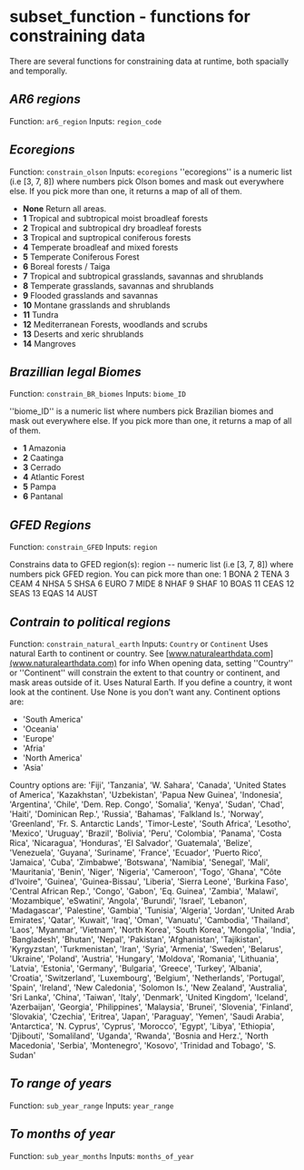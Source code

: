 # subset_function - functions for constraining data
There are several functions for constraining data at runtime, both spacially and temporally.

## *AR6 regions* 
Function: `ar6_region`
Inputs: `region_code`


## *Ecoregions*
Function: `constrain_olson`
Inputs: `ecoregions`
''ecoregions'' is a numeric list (i.e [3, 7, 8]) where numbers pick Olson bomes and mask out everywhere else. If you  pick more than one, it returns a map of all of them.
* **None** Return all areas.
* **1** Tropical and subtropical moist broadleaf forests
* **2** Tropical and subtropical dry broadleaf forests
* **3** Tropical and suptropical coniferous forests
* **4** Temperate broadleaf and mixed forests
* **5** Temperate Coniferous Forest
* **6** Boreal forests / Taiga
* **7** Tropical and subtropical grasslands, savannas and shrublands
* **8** Temperate grasslands, savannas and shrublands
* **9** Flooded grasslands and savannas
* **10** Montane grasslands and shrublands
* **11** Tundra
* **12** Mediterranean Forests, woodlands and scrubs
* **13** Deserts and xeric shrublands
* **14** Mangroves

## *Brazillian legal Biomes*
Function: `constrain_BR_biomes`
Inputs: `biome_ID`

''biome_ID'' is a numeric list where numbers pick Brazilian biomes and mask out everywhere else. If you pick more than one, it returns a map of all of them.

* **1** Amazonia
* **2** Caatinga
* **3** Cerrado
* **4** Atlantic Forest
* **5** Pampa
* **6** Pantanal

## *GFED Regions*
Function: `constrain_GFED`
Inputs: `region`

Constrains data to GFED region(s):
region -- numeric list (i.e [3, 7, 8]) where numbers pick GFED region.
            You can pick more than one:
            1 BONA
            2 TENA
            3 CEAM
            4 NHSA
            5 SHSA
            6 EURO
            7 MIDE
            8 NHAF
            9 SHAF
            10 BOAS
            11 CEAS
            12 SEAS
            13 EQAS
            14 AUST

## *Contrain to political regions*
Function: `constrain_natural_earth`
Inputs: `Country` or `Continent`
Uses natural Earth to continent or country. See [www.naturalearthdata.com](www.naturalearthdata.com) for info
When opening data, setting ''Country'' or ''Continent'' will constrain the extent to that country or continent, and mask areas outside of it. Uses Natural Earth. If you define a country, it wont look at the continent. Use None is you don't want any. Continent options are:
* 'South America'
* 'Oceania'
* 'Europe'
* 'Afria'
* 'North America'
* 'Asia'

Country options are:
'Fiji', 'Tanzania', 'W. Sahara', 'Canada', 'United States of America', 'Kazakhstan', 'Uzbekistan', 'Papua New Guinea', 'Indonesia', 'Argentina', 'Chile', 'Dem. Rep. Congo', 'Somalia', 'Kenya', 'Sudan', 'Chad', 'Haiti', 'Dominican Rep.', 'Russia', 'Bahamas', 'Falkland Is.', 'Norway', 'Greenland', 'Fr. S. Antarctic Lands', 'Timor-Leste', 'South Africa', 'Lesotho', 'Mexico', 'Uruguay', 'Brazil', 'Bolivia', 'Peru', 'Colombia', 'Panama', 'Costa Rica', 'Nicaragua', 'Honduras', 'El Salvador', 'Guatemala', 'Belize', 'Venezuela', 'Guyana', 'Suriname', 'France', 'Ecuador', 'Puerto Rico', 'Jamaica', 'Cuba', 'Zimbabwe', 'Botswana', 'Namibia', 'Senegal', 'Mali', 'Mauritania', 'Benin', 'Niger', 'Nigeria', 'Cameroon', 'Togo', 'Ghana', "Côte d'Ivoire", 'Guinea', 'Guinea-Bissau', 'Liberia', 'Sierra Leone', 'Burkina Faso', 'Central African Rep.', 'Congo', 'Gabon', 'Eq. Guinea', 'Zambia', 'Malawi', 'Mozambique', 'eSwatini', 'Angola', 'Burundi', 'Israel', 'Lebanon', 'Madagascar', 'Palestine', 'Gambia', 'Tunisia', 'Algeria', 'Jordan', 'United Arab Emirates', 'Qatar', 'Kuwait', 'Iraq', 'Oman', 'Vanuatu', 'Cambodia', 'Thailand', 'Laos', 'Myanmar', 'Vietnam', 'North Korea', 'South Korea', 'Mongolia', 'India', 'Bangladesh', 'Bhutan', 'Nepal', 'Pakistan', 'Afghanistan', 'Tajikistan', 'Kyrgyzstan', 'Turkmenistan', 'Iran', 'Syria', 'Armenia', 'Sweden', 'Belarus', 'Ukraine', 'Poland', 'Austria', 'Hungary', 'Moldova', 'Romania', 'Lithuania', 'Latvia', 'Estonia', 'Germany', 'Bulgaria', 'Greece', 'Turkey', 'Albania', 'Croatia', 'Switzerland', 'Luxembourg', 'Belgium', 'Netherlands', 'Portugal', 'Spain', 'Ireland', 'New Caledonia', 'Solomon Is.', 'New Zealand', 'Australia', 'Sri Lanka', 'China', 'Taiwan', 'Italy', 'Denmark', 'United Kingdom', 'Iceland', 'Azerbaijan', 'Georgia', 'Philippines', 'Malaysia', 'Brunei', 'Slovenia', 'Finland', 'Slovakia', 'Czechia', 'Eritrea', 'Japan', 'Paraguay', 'Yemen', 'Saudi Arabia', 'Antarctica', 'N. Cyprus', 'Cyprus', 'Morocco', 'Egypt', 'Libya', 'Ethiopia', 'Djibouti', 'Somaliland', 'Uganda', 'Rwanda', 'Bosnia and Herz.', 'North Macedonia', 'Serbia', 'Montenegro', 'Kosovo', 'Trinidad and Tobago', 'S. Sudan'

## *To  range of years*
Function: `sub_year_range`
Inputs: `year_range`

## *To months of year*
Function: `sub_year_months`
Inputs: `months_of_year`
